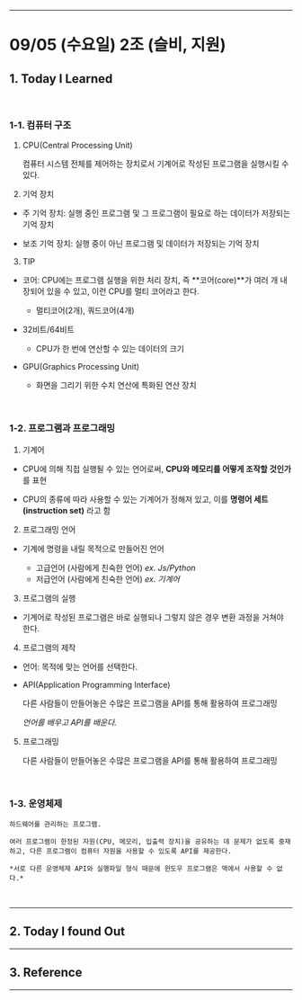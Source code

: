 
---
# 09/05 (수요일) 2조 (슬비, 지원)

## 1. Today I Learned

<br>

### 1-1. 컴퓨터 구조

1. CPU(Central Processing Unit)

    컴퓨터 시스템 전체를 제어하는 장치로서 기계어로 작성된 프로그램을 실행시킬 수 있다.

2. 기억 장치

- 주 기억 장치: 실행 중인 프로그램 및 그 프로그램이 필요로 하는 데이터가 저장되는 기억 장치

- 보조 기억 장치: 실행 중이 아닌 프로그램 및 데이터가 저장되는 기억 장치

3. TIP

- 코어: CPU에는 프로그램 실행을 위한 처리 장치, 즉 **코어(core)**가 여러 개 내장되어 있을 수 있고, 이런 CPU를 멀티 코어라고 한다.

    - 멀티코어(2개), 쿼드코어(4개)

- 32비트/64비트

    - CPU가 한 번에 연산할 수 있는 데이터의 크기

- GPU(Graphics Processing Unit)

    - 화면을 그리기 위한 수치 연산에 특화된 연산 장치

<br>

### 1-2. 프로그램과 프로그래밍


1. 기계어

- CPU에 의해 직접 실행될 수 있는 언어로써, **CPU와 메모리를 어떻게 조작할 것인가**를 표현

- CPU의 종류에 따라 사용할 수 있는 기계어가 정해져 있고, 이를 **명령어 세트(instruction set)** 라고 함



2. 프로그래밍 언어

- 기계에 명령을 내릴 목적으로 만들어진 언어

    - 고급언어 (사람에게 친숙한 언어) *ex. Js/Python*
    - 저급언어 (사람에게 친숙한 언어) *ex. 기계어*

3. 프로그램의 실행

- 기계어로 작성된 프로그램은 바로 실행되나 그렇지 않은 경우 변환 과정을 거쳐야 한다.

4. 프로그램의 제작

- 언어: 목적에 맞는 언어를 선택한다.

- API(Application Programming Interface)

    다른 사람들이 만들어놓은 수많은 프로그램을 API를 통해 활용하여 프로그래밍

    <span stlye="color:#999999">*언어를 배우고 API를 배운다.*

5. 프로그래밍

    다른 사람들이 만들어놓은 수많은 프로그램을 API를 통해 활용하여 프로그래밍

<br>

### 1-3. 운영체제

    하드웨어를 관리하는 프로그램.

    여러 프로그램이 한정된 자원(CPU, 메모리, 입출력 장치)을 공유하는 데 문제가 없도록 중재하고, 다른 프로그램이 컴퓨터 자원을 사용할 수 있도록 API를 제공한다.

    *서로 다른 운영체제 API와 실행파일 형식 때문에 윈도우 프로그램은 맥에서 사용할 수 없다.*

<br>

---

## 2. Today I found Out

---

## 3. Reference 

---